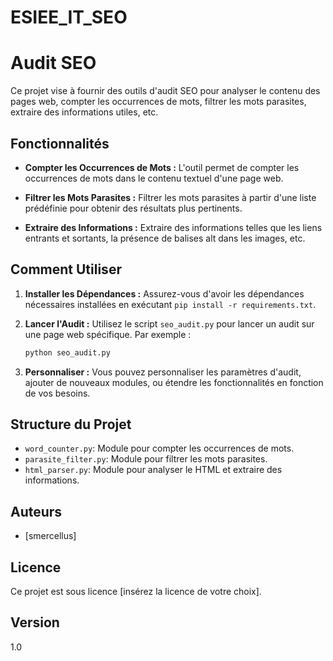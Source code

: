 # ESIEE_IT_SEO
# Audit SEO

Ce projet vise à fournir des outils d'audit SEO pour analyser le contenu des pages web, compter les occurrences de mots, filtrer les mots parasites, extraire des informations utiles, etc.

## Fonctionnalités

- **Compter les Occurrences de Mots :** L'outil permet de compter les occurrences de mots dans le contenu textuel d'une page web.

- **Filtrer les Mots Parasites :** Filtrer les mots parasites à partir d'une liste prédéfinie pour obtenir des résultats plus pertinents.

- **Extraire des Informations :** Extraire des informations telles que les liens entrants et sortants, la présence de balises alt dans les images, etc.

## Comment Utiliser

1. **Installer les Dépendances :** Assurez-vous d'avoir les dépendances nécessaires installées en exécutant `pip install -r requirements.txt`.

2. **Lancer l'Audit :** Utilisez le script `seo_audit.py` pour lancer un audit sur une page web spécifique. Par exemple :

    ```bash
    python seo_audit.py
    ```

3. **Personnaliser :** Vous pouvez personnaliser les paramètres d'audit, ajouter de nouveaux modules, ou étendre les fonctionnalités en fonction de vos besoins.

## Structure du Projet

- `word_counter.py`: Module pour compter les occurrences de mots.
- `parasite_filter.py`: Module pour filtrer les mots parasites.
- `html_parser.py`: Module pour analyser le HTML et extraire des informations.

## Auteurs

- [smercellus]

## Licence

Ce projet est sous licence [insérez la licence de votre choix].
## Version
1.0
